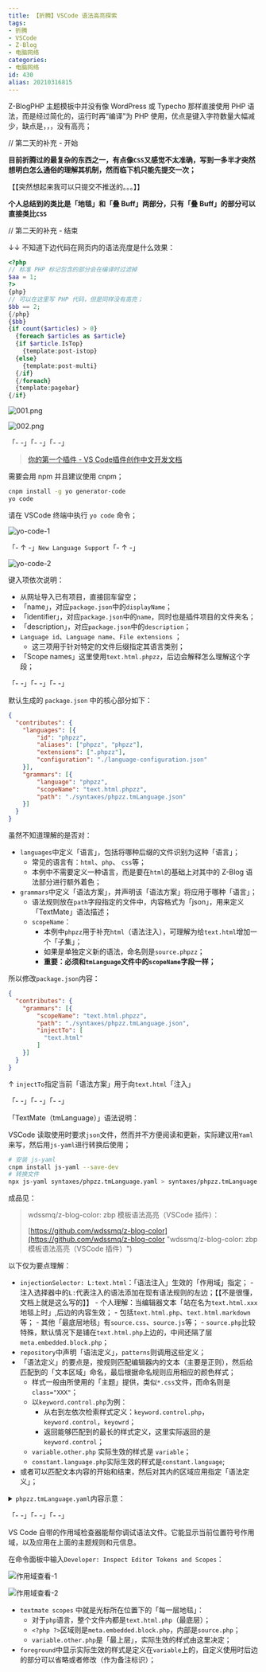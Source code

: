 ```yaml
---
title: 【折腾】VSCode 语法高亮探索
tags:
- 折腾
- VSCode
- Z-Blog
- 电脑网络
categories:
- 电脑网络
id: 430
alias: 20210316815
---
```


Z-BlogPHP 主题模板中并没有像 WordPress 或 Typecho 那样直接使用 PHP 语法，而是经过简化的，运行时再“编译”为 PHP 使用，优点是键入字符数量大幅减少，缺点是，，，没有高亮；

<!--more-->

// 第二天的补充 - 开始

**目前折腾过的最复杂的东西之一，有点像`CSS`又感觉不太准确，写到一多半才突然想明白怎么通俗的理解其机制，然而临下机只能先提交一次；**

【【突然想起来我可以只提交不推送的。。。】】

**个人总结到的类比是「地毯」和「叠 Buff」两部分，只有「叠 Buff」的部分可以直接类比`CSS`**

// 第二天的补充 - 结束


↓↓ 不知道下边代码在网页内的语法亮度是什么效果：

```php
<?php
// 标准 PHP 标记包含的部分会在编译时过滤掉
$aa = 1;
?>
{php}
// 可以在这里写 PHP 代码，但是同样没有高亮；
$bb == 2;
{/php}
{$bb}
{if count($articles) > 0}
  {foreach $articles as $article}
  {if $article.IsTop}
    {template:post-istop}
  {else}
    {template:post-multi}
  {/if}
  {/foreach}
  {template:pagebar}
{/if}
```

![001.png](001.png "001.png")

![002.png](002.png "002.png")

「- -」「- -」「- -」

> [你的第一个插件 - VS Code插件创作中文开发文档](https://liiked.github.io/VS-Code-Extension-Doc-ZH/#/get-started/your-first-extension "你的第一个插件 - VS Code插件创作中文开发文档")

需要会用 npm 并且建议使用 cnpm；

```bash
cnpm install -g yo generator-code
yo code
```

请在 VSCode 终端中执行 `yo code` 命令；

![yo-code-1](2021031618162.png "yo-code-1")

「- ↑ -」`New Language Support`「- ↑ -」

![yo-code-2](2021031618166.png "yo-code-2")

键入项依次说明：

- 从网址导入已有项目，直接回车留空；
- 「name」，对应`package.json`中的`displayName`；
- 「identifier」，对应`package.json`中的`name`，同时也是插件项目的文件夹名；
- 「description」，对应`package.json`中的`description`；
- `Language id`、`Language name`、`File extensions` ；
    - 这三项用于针对特定的文件后缀指定其语言类别；
- 「Scope names」这里使用`text.html.phpzz`，后边会解释怎么理解这个字段；

「- -」「- -」「- -」

默认生成的 `package.json` 中的核心部分如下：

```json
{
  "contributes": {
    "languages": [{
        "id": "phpzz",
        "aliases": ["phpzz", "phpzz"],
        "extensions": [".phpzz"],
        "configuration": "./language-configuration.json"
    }],
    "grammars": [{
        "language": "phpzz",
        "scopeName": "text.html.phpzz",
        "path": "./syntaxes/phpzz.tmLanguage.json"
    }]
  }
}
```

虽然不知道理解的是否对：

- `languages`中定义「语言」，包括将哪种后缀的文件识别为这种「语言」；
    - 常见的语言有：`html`、`php`、 `css`等；
    - 本例中不需要定义一种语言，而是要在`html`的基础上对其中的 Z-Blog 语法部分进行额外着色；
- `grammars`中定义「语法方案」，并声明该「语法方案」将应用于哪种「语言」；
    - 语法规则放在`path`字段指定的文件中，内容格式为「json」，用来定义「TextMate」语法描述；
    - `scopeName`：
        - 本例中`phpzz`用于补充`html`（语法注入），可理解为给`text.html`增加一个「子集」；
        - 如果是单独定义新的语法，命名则是`source.phpzz`；
        - **重要：必须和`tmLanguage`文件中的`scopeName`字段一样；**

所以修改`package.json`内容：

```json
{
  "contributes": {
    "grammars": [{
        "scopeName": "text.html.phpzz",
        "path": "./syntaxes/phpzz.tmLanguage.json",
        "injectTo": [
          "text.html"
        ]
    }]
  }
}
```

↑ `injectTo`指定当前「语法方案」用于向`text.html`「注入」

「- -」「- -」「- -」

「TextMate（tmLanguage）」语法说明：

VSCode 读取使用时要求`json`文件，然而并不方便阅读和更新，实际建议用`Yaml`来写，然后用`js-yaml`进行转换后使用；

```bash
# 安装 js-yaml
cnpm install js-yaml --save-dev
# 转换文件
npx js-yaml syntaxes/phpzz.tmLanguage.yaml > syntaxes/phpzz.tmLanguage.json
```

成品见：

> wdssmq/z-blog-color: zbp 模板语法高亮（VSCode 插件）：
>
> [https://github.com/wdssmq/z-blog-color](https://github.com/wdssmq/z-blog-color "wdssmq/z-blog-color: zbp 模板语法高亮（VSCode 插件）")

以下仅为要点理解：

- `injectionSelector: L:text.html`：「语法注入」生效的「作用域」指定；
      -  注入选择器中的`L:`代表注入的语法添加在现有语法规则的左边；【【不是很懂，文档上就是这么写的】】
      -  个人理解：当编辑器文本「站在名为`text.html.xxx`地毯上时」,后边的内容生效；
            - 包括`text.html.php`、`text.html.markdown`等；
            - 其他「最底层地毯」有`source.css`、`source.js`等；
            - `source.php`比较特殊，默认情况下是铺在`text.html.php`上边的，中间还隔了层`meta.embedded.block.php`；
- `repository`中声明「语法定义」，`patterns`则调用这些定义；
- 「语法定义」的要点是，按规则匹配编辑器内的文本（主要是正则），然后给匹配到的「文本区域」命名，最后根据命名规则应用相应的颜色样式；
  - 样式一般由所使用的「主题」提供，类似`*.css`文件，而命名则是`class="XXX"`；
  - 以`keyword.control.php`为例：
      - 从右到左依次检索样式定义：`keyword.control.php`，`keyword.control`，`keyowrd`；
      - 返回能够匹配到的最长的样式定义，这里实际返回的是`keyword.control`；
  - `variable.other.php` 实际生效的样式是 `variable`；
  - `constant.language.php`实际生效的样式是`constant.language`;
- 或者可以匹配文本内容的开始和结束，然后对其内的区域应用指定「语法定义」；

<details markdown='1'><summary><code>phpzz.tmLanguage.yaml</code>内容示意：</summary>

```yaml
name: phpzz
scopeName: text.html.phpzz
injectionSelector: L:text.html
patterns:
  - include: "#phpzz-block"
  - include: "#phpzz-echo"
repository:
  phpzz-block:
    begin: "{(php)}"
    beginCaptures:
      "0":
        name: phpzz.block.begin
      "1":
        name: keyword.control.php
    end: "{(/php)}"
    endCaptures:
      "0":
        name: phpzz.block.end
      "1":
        name: keyword.control.php
    patterns:
      - include: source.php
  phpzz-echo:
    patterns:
      - name: phpzz.variable
        match: '{(\$[^}\s]+)}'
        captures:
          "1":
            name: variable.other.php
      - name: phpzz.include
        match: '{(template):([^}\s]+)}'
        captures:
          "1":
            name: constant.language.php
          "2":
            name: variable.other.php
```
</details>

「- -」「- -」「- -」

VS Code 自带的作用域检查器能帮你调试语法文件。它能显示当前位置符号作用域，以及应用在上面的主题规则和元信息。

在命令面板中输入`Developer: Inspect Editor Tokens and Scopes`：

![作用域查看-1](2021031712405.png "作用域查看-1")

![作用域查看-2](2021031712414.png "作用域查看-2")

- `textmate scopes` 中就是光标所在位置下的「每一层地毯」：
    - 对于`php`语言，整个文件内都是`text.html.php`（最底层）；
    - `<?php ?>`区域则是`meta.embedded.block.php`，内部是`source.php`；
    - `variable.other.php`是「最上层」，实际生效的样式由这里决定；
- `foreground`中显示实际生效的样式是定义在`variable`上的，自定义使用时后边的部分可以省略或者修改（作为备注标识）；
